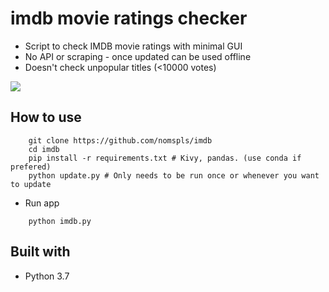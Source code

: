 # imdb movie ratings checker

* Script to check IMDB movie ratings with minimal GUI
* No API or scraping - once updated can be used offline
* Doesn't check unpopular titles (<10000 votes) 

![](demo.gif)

## How to use

```
	git clone https://github.com/nomspls/imdb
	cd imdb
	pip install -r requirements.txt # Kivy, pandas. (use conda if prefered)
	python update.py # Only needs to be run once or whenever you want to update
```
* Run app

```
	python imdb.py
```

## Built with

* Python 3.7
